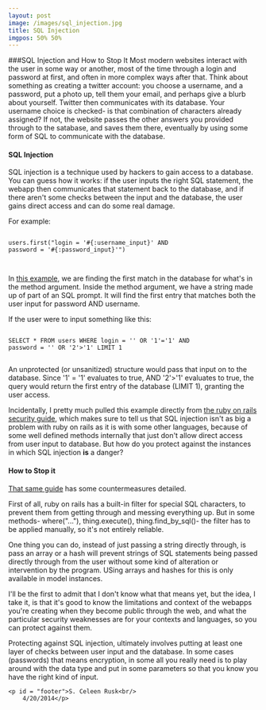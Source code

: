 ```yaml
---
layout: post
image: /images/sql_injection.jpg
title: SQL Injection
imgpos: 50% 50%
---
```



###SQL Injection and How to Stop It
Most modern websites interact with the user in some way or another, most of the time through a login and password at first, and often in more complex ways after that. Think about something as creating a twitter account: you choose a username, and a password, put a photo up, tell them your email, and perhaps give a blurb about yourself. Twitter then communicates with its database. Your username choice is checked- is that combination of characters already assigned? If not, the website passes the other answers you provided through to the satabase, and saves them there, eventually by using some form of SQL to communicate with the database.

<h4>SQL Injection</h4>
<p>SQL injection is a technique used by hackers to gain access to a database. You can guess how it works: if the user inputs the right SQL statement, the webapp then communicates that statement back to the database, and if there aren't some checks between the input and the database, the user gains direct access and can do some real damage.</p>

<p>For example:</p>
<pre><code>
users.first("login = '#{:username_input}' AND 
password = '#{:password_input}'")

</code></pre>
<p>In <a href = "http://guides.rubyonrails.org/security.html#sql-injection">this example</a>, we are finding the first match in the database for what's in the method argument. Inside the method argument, we have a string made up of part of an SQL prompt. It will find the first entry that matches both the user input for password AND username.</p>

<p>If the user were to input something like this:</p>

<pre><code>
SELECT * FROM users WHERE login = '' OR '1'='1' AND 
password = '' OR '2'>'1' LIMIT 1

</code></pre>

<p>An unprotected (or unsanitized) structure would pass that input on to the database. Since '1' = '1' evaluates to true, AND '2'>'1' evaluates to true, the query would return the first entry of the database (LIMIT 1), granting the user access.</p>
<p>Incidentally, I pretty much pulled this example directly from <a href = "http://guides.rubyonrails.org/security.html#sql-injection">the ruby on rails security guide</a>, which makes sure to tell us that SQL injection isn't as big a problem with ruby on rails as it is with some other languages, because of some well defined methods internally that just don't allow direct access from user input to database. But how do you protect against the instances in which SQL injection <strong>is</strong> a danger?</p>

<h4>How to Stop it</h4>

<p><a href = "http://guides.rubyonrails.org/security.html#sql-injection">That same guide</a> has some countermeasures detailed.</p>
<p>First of all, ruby on rails has a built-in filter for special SQL characters, to prevent them from getting through and messing everything up. But in some methods- where("..."), thing.execute(), thing.find_by_sql()- the filter has to be applied manually, so it's not entirely reliable.</p>

<p>One thing you can do, instead of just passing a string directly through, is pass an array or a hash will prevent strings of SQL statements being passed directly through from the user without some kind of alteration or intervention by the program. USing arrays and hashes for this is only available in model instances.</p>

<p>I'll be the first to admit that I don't know what that means yet, but the idea, I take it, is that it's good to know the limitations and context of the webapps you're creating when they become public through the web, and what the particular security weaknesses are for your contexts and languages, so you can protect against them.</p>
<p>Protecting against SQL injection, ultimately involves putting at least one layer of checks between user input and the database. In some cases (passwords) that means encryption, in some all you really need is to play around with the data type and put in some parameters so that you know you have the right kind of input.</p>

	<p id = "footer">S. Celeen Rusk<br/>
		4/20/2014</p>

    